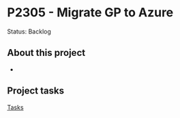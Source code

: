# P2305 - Migrate GP to Azure

Status: Backlog

## About this project

- 

## Project tasks

[Tasks](P2305%20-%20Migrate%20GP%20to%20Azure%20c9fff69fb92248dbb9b6b42ccf945c14/Tasks%20464cb8c1ae12450ab39ed73b87d40943.csv)